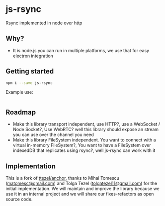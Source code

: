 # js-rsync

Rsync implemented in node over http

## Why?

- It is node.js you can run in multiple platforms, we use that for easy electron integration

## Getting started

```bash
npm i --save js-rsync
```

Example use:

```javascript

```


## Roadmap

- Make this library transport independent, use HTTP?, use a WebSocket / Node Socket?, Use WebRTC? well this library should expose an stream you can use over the channel you need
- Make this library FileSystem independent. You want to connect with a virtual in-memory FileSystem?, You want to have a FileSystem over indexedDB that replicates using rsync?, well js-rsync can work with it

## Implementation

This is a fork of [ttezel/anchor](https://github.com/ttezel/anchor), thanks to Mihai Tomescu (matomesc@gmail.com) and Tolga Tezel (tolgatezel11@gmail.com) for the initial implementation. We will maintain and improve the library because we use it in an internal project and we will share our fixes-refactors as open source code.
